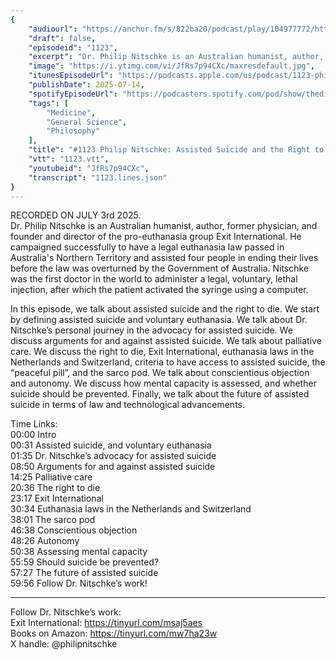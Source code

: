 ```yaml
---
{
	"audiourl": "https://anchor.fm/s/822ba20/podcast/play/104977772/https%3A%2F%2Fd3ctxlq1ktw2nl.cloudfront.net%2Fstaging%2F2025-6-3%2Fb7c04927-b68b-0ed8-48ee-8110b09e27d2.m4a",
	"draft": false,
	"episodeid": "1123",
	"excerpt": "Dr. Philip Nitschke is an Australian humanist, author, former physician, and founder and director of the pro-euthanasia group Exit International. He campaigned successfully to have a legal euthanasia law passed in Australia's Northern Territory and assisted four people in ending their lives before the law was overturned by the Government of Australia. Nitschke was the first doctor in the world to administer a legal, voluntary, lethal injection, after which the patient activated the syringe using a computer.",
	"image": "https://i.ytimg.com/vi/JfRs7p94CXc/maxresdefault.jpg",
	"itunesEpisodeUrl": "https://podcasts.apple.com/us/podcast/1123-philip-nitschke-assisted-suicide-and-the-right-to-die/id1451347236?i=1000717221007&uo=4",
	"publishDate": 2025-07-14,
	"spotifyEpisodeUrl": "https://podcasters.spotify.com/pod/show/thedissenter/episodes/1123-Philip-Nitschke-Assisted-Suicide-and-the-Right-to-Die-e3525tc",
	"tags": [
		"Medicine",
		"General Science",
		"Philosophy"
	],
	"title": "#1123 Philip Nitschke: Assisted Suicide and the Right to Die",
	"vtt": "1123.vtt",
	"youtubeid": "JfRs7p94CXc",
	"transcript": "1123.lines.json"
}
---
```

RECORDED ON JULY 3rd 2025.  
Dr. Philip Nitschke is an Australian humanist, author, former physician, and founder and director of the pro-euthanasia group Exit International. He campaigned successfully to have a legal euthanasia law passed in Australia's Northern Territory and assisted four people in ending their lives before the law was overturned by the Government of Australia. Nitschke was the first doctor in the world to administer a legal, voluntary, lethal injection, after which the patient activated the syringe using a computer.

In this episode, we talk about assisted suicide and the right to die. We start by defining assisted suicide and voluntary euthanasia. We talk about Dr. Nitschke’s personal journey in the advocacy for assisted suicide. We discuss arguments for and against assisted suicide. We talk about palliative care. We discuss the right to die, Exit International, euthanasia laws in the Netherlands and Switzerland, criteria to have access to assisted suicide, the “peaceful pill”, and the sarco pod. We talk about conscientious objection and autonomy. We discuss how mental capacity is assessed, and whether suicide should be prevented. Finally, we talk about the future of assisted suicide in terms of law and technological advancements.

Time Links:  
<time>00:00</time> Intro  
<time>00:31</time> Assisted suicide, and voluntary euthanasia  
<time>01:35</time> Dr. Nitschke’s advocacy for assisted suicide  
<time>08:50</time> Arguments for and against assisted suicide  
<time>14:25</time> Palliative care  
<time>20:36</time> The right to die  
<time>23:17</time> Exit International  
<time>30:34</time> Euthanasia laws in the Netherlands and Switzerland  
<time>38:01</time> The sarco pod  
<time>46:38</time> Conscientious objection  
<time>48:26</time> Autonomy  
<time>50:38</time> Assessing mental capacity  
<time>55:59</time> Should suicide be prevented?  
<time>57:27</time> The future of assisted suicide  
<time>59:56</time> Follow Dr. Nitschke’s work!

---

Follow Dr. Nitschke’s work:  
Exit International: https://tinyurl.com/msaj5aes  
Books on Amazon: https://tinyurl.com/mw7ha23w  
X handle: @philipnitschke
